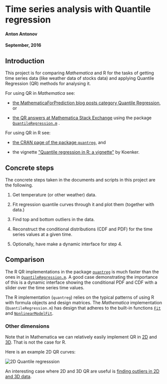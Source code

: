 # Time series analysis with Quantile regression
#### Anton Antonov
#### September, 2016

## Introduction

This project is for comparing *Mathematica* and R for the tasks of getting time series data (like weather data of stocks data) and applying Quantile Regression (QR) methods for analysing it.

For using QR in *Mathematica* see:

- [the MathematicaForPrediction blog posts category Quantile Regression](https://mathematicaforprediction.wordpress.com/?s=quantile+regression), or

- [the QR answers at Mathematica Stack Exchange](http://mathematica.stackexchange.com/search?q=QuantileRegression.m) using the package [`QuantileRegression.m`](https://github.com/antononcube/MathematicaForPrediction/blob/master/QuantileRegression.m) .

For using QR in R see:

- [the CRAN page of the package `quantreg`](https://cran.r-project.org/web/packages/quantreg/index.html), and

- the vignette ["Quantile regression in R: a vignette"](https://cran.r-project.org/web/packages/quantreg/vignettes/rq.pdf) by Koenker.

## Concrete steps

The concrete steps taken in the documents and scripts in this project are the following.

1. Get temperature (or other weather) data.

2. Fit regression quantile curves through it and plot them (together with data.)

3. Find top and bottom outliers in the data.

4. Reconstruct the conditional distributions (CDF and PDF) for the time series values at a given time.

5. Optionally, have make a dynamic interface for step 4.


## Comparison

The R QR implementations in the package [`quantreg`](https://cran.r-project.org/web/packages/quantreg/index.html) is much faster than the ones in [`QuantileRegression.m`](https://github.com/antononcube/MathematicaForPrediction/blob/master/QuantileRegression.m). A good case demonstrating the importance of this is a dynamic interface showing the conditional PDF and CDF with a slider over the time series time values.

The R implementation (`quantreg`) relies on the typical patterns of using R with formula objects and design matrices. The *Mathematica* implementation (`QuantileRegression.m`) has design that adheres to the built-in functions [`Fit`](https://reference.wolfram.com/language/ref/Fit.html) and [`NonlinearModelFit`](https://reference.wolfram.com/language/ref/NonlinearModelFit.html).


### Other dimensions

Note that in Mathematica we can relatively easily implement QR in [2D](https://mathematicaforprediction.wordpress.com/2014/11/03/directional-quantile-envelopes/) and [3D](https://mathematicaforprediction.wordpress.com/2014/11/16/directional-quantile-envelopes-in-3d/). That is not the case for R.

Here is an example 2D QR curves:

![2D Quantile regresssion](https://mathematicaforprediction.files.wordpress.com/2014/11/skewnormaldistributionringdatawithdirectionalquantileenvelopeslegended.png)

An interesting case where 2D and 3D QR are useful is [finding outliers in 2D and 3D data](https://mathematicaforprediction.wordpress.com/2016/04/30/finding-outliers-in-2d-and-3d-numerical-data/).

